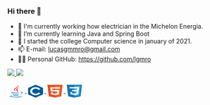 ### Hi there 👋

- 🔭 I'm currently working how electrician in the Michelon Energia.
- 🌱 I’m currently learning Java and Spring Boot
- 💬 I started the college Computer science in january of 2021.
- 📫 E-mail: lucasgmmro@gmail.com
- 👨‍💻 Personal GitHub: https://github.com/lgmro

<div>
  <a href="https://github.com/lucasgmm-cit">
  <img height="180em" src="https://github-readme-stats.vercel.app/api?username=lucasgmm-cit&show_icons=true&theme=tokyonight&include_all_commits=true&count_private=true"/>
  <img height="180em" src="https://github-readme-stats.vercel.app/api/top-langs/?username=lucasgmm-cit&layout=compact&langs_count=7&theme=tokyonight"/>
</div>

  <div style="display: inline_block"><br>
  <img align="center" alt="Lucas-Java" height="30" width="40" src="https://github.com/devicons/devicon/blob/master/icons/java/java-original.svg">
  <img align="center" alt="Lucas-C" height="30" width="40" src="https://github.com/devicons/devicon/blob/master/icons/c/c-plain.svg">
  <img align="center" alt="Lucas-HTML" height="30" width="40" src="https://raw.githubusercontent.com/devicons/devicon/master/icons/html5/html5-original.svg">
  <img align="center" alt="Lucas-CSS" height="30" width="40" src="https://raw.githubusercontent.com/devicons/devicon/master/icons/css3/css3-original.svg">

</div>
